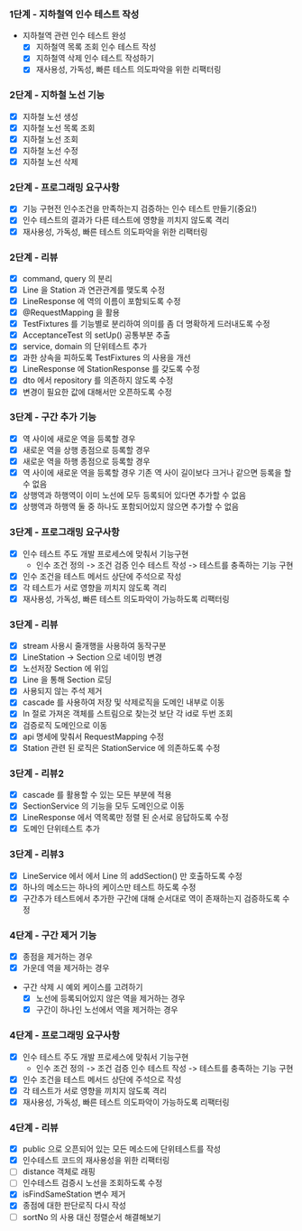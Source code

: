 ### 1단계 - 지하철역 인수 테스트 작성
* 지하철역 관련 인수 테스트 완성
  * [x] 지하철역 목록 조회 인수 테스트 작성
  * [x] 지하철역 삭제 인수 테스트 작성하기
  * [x] 재사용성, 가독성, 빠른 테스트 의도파악을 위한 리팩터링

### 2단계 - 지하철 노선 기능
* [x] 지하철 노선 생성
* [x] 지하철 노선 목록 조회
* [x] 지하철 노선 조회
* [x] 지하철 노선 수정
* [x] 지하철 노선 삭제
### 2단계 - 프로그래밍 요구사항
* [x] 기능 구현전 인수조건을 만족하는지 검증하는 인수 테스트 만들기(중요!)
* [x] 인수 테스트의 결과가 다른 테스트에 영향을 끼치지 않도록 격리
* [x] 재사용성, 가독성, 빠른 테스트 의도파악을 위한 리팩터링
### 2단계 - 리뷰
* [x] command, query 의 분리
* [x] Line 을 Station 과 연관관계를 맺도록 수정
* [x] LineResponse 에 역의 이름이 포함되도록 수정
* [x] @RequestMapping 을 활용
* [x] TestFixtures 를 기능별로 분리하여 의미를 좀 더 명확하게 드러내도록 수정
* [x] AcceptanceTest 의 setUp() 공통부분 추출
* [x] service, domain 의 단위테스트 추가
* [x] 과한 상속을 피하도록 TestFixtures 의 사용을 개선
* [x] LineResponse 에 StationResponse 를 갖도록 수정
* [x] dto 에서 repository 를 의존하지 않도록 수정
* [x] 변경이 필요한 값에 대해서만 오픈하도록 수정

### 3단계 - 구간 추가 기능
* [x] 역 사이에 새로운 역을 등록할 경우
* [x] 새로운 역을 상행 종점으로 등록할 경우
* [x] 새로운 역을 하행 종점으로 등록할 경우
* [x] 역 사이에 새로운 역을 등록할 경우 기존 역 사이 길이보다 크거나 같으면 등록을 할 수 없음
* [x] 상행역과 하행역이 이미 노선에 모두 등록되어 있다면 추가할 수 없음
* [x] 상행역과 하행역 둘 중 하나도 포함되어있지 않으면 추가할 수 없음
### 3단계 - 프로그래밍 요구사항
* [x] 인수 테스트 주도 개발 프로세스에 맞춰서 기능구현
  * 인수 조건 정의 -> 조건 검증 인수 테스트 작성 -> 테스트를 충족하는 기능 구현
* [x] 인수 조건을 테스트 메서드 상단에 주석으로 작성
* [x] 각 테스트가 서로 영향을 끼치지 않도록 격리
* [x] 재사용성, 가독성, 빠른 테스트 의도파악이 가능하도록 리팩터링
### 3단계 - 리뷰
* [x] stream 사용시 줄개행을 사용하여 동작구분
* [x] LineStation -> Section 으로 네이밍 변경
* [x] 노선저장 Section 에 위임
* [x] Line 을 통해 Section 로딩
* [x] 사용되지 않는 주석 제거
* [x] cascade 를 사용하여 저장 및 삭제로직을 도메인 내부로 이동
* [x] In 절로 가져온 객체를 스트림으로 찾는것 보단 각 id로 두번 조회
* [x] 검증로직 도메인으로 이동
* [x] api 명세에 맞춰서 RequestMapping 수정
* [x] Station 관련 된 로직은 StationService 에 의존하도록 수정
### 3단계 - 리뷰2
* [x] cascade 를 활용할 수 있는 모든 부분에 적용
* [x] SectionService 의 기능을 모두 도메인으로 이동
* [x] LineResponse 에서 역목록만 정렬 된 순서로 응답하도록 수정
* [x] 도메인 단위테스트 추가
### 3단계 - 리뷰3
* [x] LineService 에서 에서 Line 의 addSection() 만 호출하도록 수정
* [x] 하나의 메소드는 하나의 케이스만 테스트 하도록 수정
* [x] 구간추가 테스트에서 추가한 구간에 대해 순서대로 역이 존재하는지 검증하도록 수정

### 4단계 - 구간 제거 기능
* [x] 종점을 제거하는 경우
* [x] 가운데 역을 제거하는 경우
* 구간 삭제 시 예외 케이스를 고려하기
  * [x] 노선에 등록되어있지 않은 역을 제거하는 경우
  * [x] 구간이 하나인 노선에서 역을 제거하는 경우
### 4단계 - 프로그래밍 요구사항
* [x] 인수 테스트 주도 개발 프로세스에 맞춰서 기능구현
  * 인수 조건 정의 -> 조건 검증 인수 테스트 작성 -> 테스트를 충족하는 기능 구현
* [x] 인수 조건을 테스트 메서드 상단에 주석으로 작성
* [x] 각 테스트가 서로 영향을 끼치지 않도록 격리
* [x] 재사용성, 가독성, 빠른 테스트 의도파악이 가능하도록 리팩터링
### 4단계 - 리뷰
* [x] public 으로 오픈되어 있는 모든 메소드에 단위테스트를 작성
* [x] 인수테스트 코드의 재사용성을 위한 리팩터링
* [ ] distance 객체로 래핑
* [ ] 인수테스트 검증시 노선을 조회하도록 수정
* [x] isFindSameStation 변수 제거
* [x] 종점에 대한 판단로직 다시 작성
* [ ] sortNo 의 사용 대신 정렬순서 해결해보기
